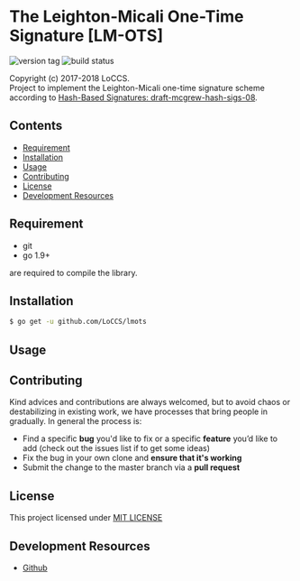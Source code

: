 # The Leighton-Micali One-Time Signature [LM-OTS]  

![version tag](https://img.shields.io/badge/lmots-v1.1-blue.svg) 
![build status](https://img.shields.io/badge/build-passing-brightgreen.svg)  

Copyright (c) 2017-2018 LoCCS.  
Project to implement the Leighton-Micali one-time signature scheme according to [Hash-Based Signatures: draft-mcgrew-hash-sigs-08](https://datatracker.ietf.org/doc/draft-mcgrew-hash-sigs/).  

## Contents  
+ [Requirement](#requirement)  
+ [Installation](#installation)  
+ [Usage](#usage)  
+ [Contributing](#contrib)  
+ [License](#license)  
+ [Development Resources](#dev-res)  

## Requirement  
+ git  
+ go 1.9+  

are required to compile the library.

<a name="installation"></a>
## Installation  
```bash
$ go get -u github.com/LoCCS/lmots
```

<a name="usage"></a>
## Usage  

<a name="contrib"></a>
## Contributing  
Kind advices and contributions are always welcomed, but to avoid chaos or destabilizing in existing work, we have processes that bring people in gradually. In general the process is:  

+ Find a specific **bug** you'd like to fix or a specific **feature** you’d like to add (check out the issues list if to get some ideas)  
+ Fix the bug in your own clone and **ensure that it's working**   
+ Submit the change to the master branch via a **pull request**  

<a name="license"></a>
## License  
This project licensed under [MIT LICENSE](LICENSE)  

<a name="dev-res"></a>
## Development Resources  
+ [Github](https://github.com/LoCCS/lmots)  

